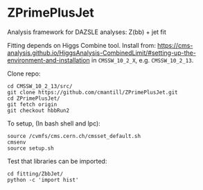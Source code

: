 # ZPrimePlusJet
Analysis framework for DAZSLE analyses: Z(bb) + jet fit

Fitting depends on Higgs Combine tool.
Install from: https://cms-analysis.github.io/HiggsAnalysis-CombinedLimit/#setting-up-the-environment-and-installation
in `CMSSW_10_2_X`, e.g. `CMSSW_10_2_13`.

Clone repo:
```
cd CMSSW_10_2_13/src/
git clone https://github.com/cmantill/ZPrimePlusJet.git
cd ZPrimePlusJet/
git fetch origin 
git checkout hbbRun2
```

To setup, (In bash shell and lpc):
```
source /cvmfs/cms.cern.ch/cmsset_default.sh 
cmsenv
source setup.sh
```

Test that libraries can be imported:
```
cd fitting/ZbbJet/
python -c 'import hist'
```
